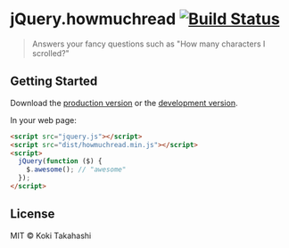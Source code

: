 # jQuery.howmuchread [![Build Status][travis-image]][travis-url]

> Answers your fancy questions such as "How many characters I scrolled?"

[travis-url]: https://travis-ci.org/hakatashi/jquery.howmuchread
[travis-image]: https://travis-ci.org/hakatashi/jquery.howmuchread.svg?branch=master

## Getting Started

Download the [production version][min] or the [development version][max].

[min]: https://raw.githubusercontent.com/hakatashi/jquery.howmuchread/master/dist/jquery.howmuchread.min.js
[max]: https://raw.githubusercontent.com/hakatashi/jquery.howmuchread/master/dist/jquery.howmuchread.js

In your web page:

```html
<script src="jquery.js"></script>
<script src="dist/howmuchread.min.js"></script>
<script>
  jQuery(function ($) {
    $.awesome(); // "awesome"
  });
</script>
```


## License

MIT © Koki Takahashi
